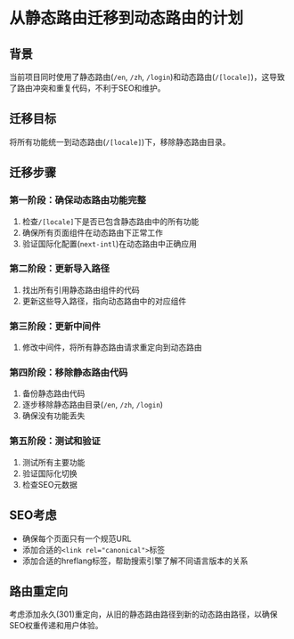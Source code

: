 # 从静态路由迁移到动态路由的计划

## 背景
当前项目同时使用了静态路由(`/en`, `/zh`, `/login`)和动态路由(`/[locale]`)，这导致了路由冲突和重复代码，不利于SEO和维护。

## 迁移目标
将所有功能统一到动态路由(`/[locale]`)下，移除静态路由目录。

## 迁移步骤

### 第一阶段：确保动态路由功能完整
1. 检查`/[locale]`下是否已包含静态路由中的所有功能
2. 确保所有页面组件在动态路由下正常工作
3. 验证国际化配置(`next-intl`)在动态路由中正确应用

### 第二阶段：更新导入路径
1. 找出所有引用静态路由组件的代码
2. 更新这些导入路径，指向动态路由中的对应组件

### 第三阶段：更新中间件
1. 修改中间件，将所有静态路由请求重定向到动态路由

### 第四阶段：移除静态路由代码
1. 备份静态路由代码
2. 逐步移除静态路由目录(`/en`, `/zh`, `/login`)
3. 确保没有功能丢失

### 第五阶段：测试和验证
1. 测试所有主要功能
2. 验证国际化切换
3. 检查SEO元数据

## SEO考虑
- 确保每个页面只有一个规范URL
- 添加合适的`<link rel="canonical">`标签
- 添加合适的hreflang标签，帮助搜索引擎了解不同语言版本的关系

## 路由重定向
考虑添加永久(301)重定向，从旧的静态路由路径到新的动态路由路径，以确保SEO权重传递和用户体验。